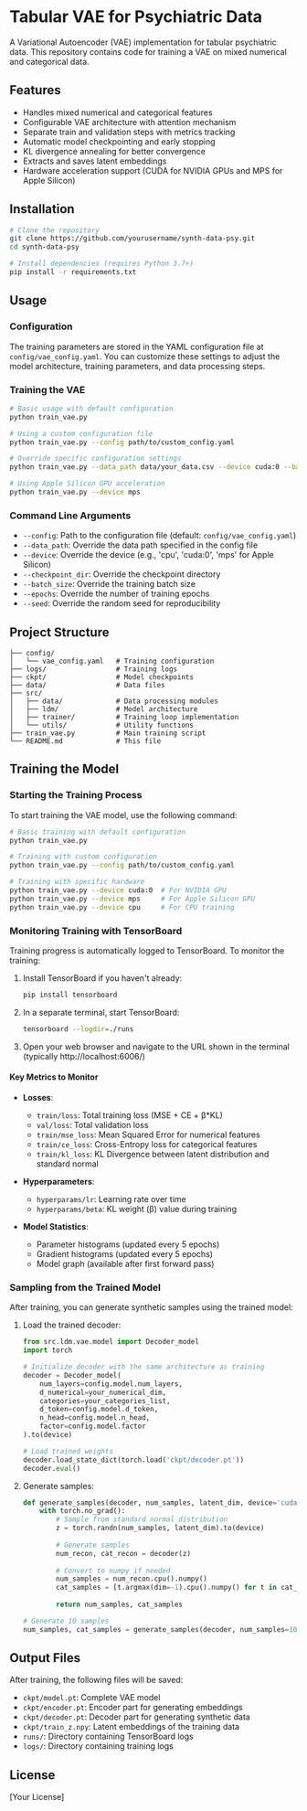 # Tabular VAE for Psychiatric Data

A Variational Autoencoder (VAE) implementation for tabular psychiatric data. This repository contains code for training a VAE on mixed numerical and categorical data.

## Features

- Handles mixed numerical and categorical features
- Configurable VAE architecture with attention mechanism
- Separate train and validation steps with metrics tracking
- Automatic model checkpointing and early stopping
- KL divergence annealing for better convergence
- Extracts and saves latent embeddings
- Hardware acceleration support (CUDA for NVIDIA GPUs and MPS for Apple Silicon)

## Installation

```bash
# Clone the repository
git clone https://github.com/yourusername/synth-data-psy.git
cd synth-data-psy

# Install dependencies (requires Python 3.7+)
pip install -r requirements.txt
```

## Usage

### Configuration

The training parameters are stored in the YAML configuration file at `config/vae_config.yaml`. You can customize these settings to adjust the model architecture, training parameters, and data processing steps.

### Training the VAE

```bash
# Basic usage with default configuration
python train_vae.py

# Using a custom configuration file
python train_vae.py --config path/to/custom_config.yaml

# Override specific configuration settings
python train_vae.py --data_path data/your_data.csv --device cuda:0 --batch_size 128 --epochs 1000

# Using Apple Silicon GPU acceleration
python train_vae.py --device mps
```

### Command Line Arguments

- `--config`: Path to the configuration file (default: `config/vae_config.yaml`)
- `--data_path`: Override the data path specified in the config file
- `--device`: Override the device (e.g., 'cpu', 'cuda:0', 'mps' for Apple Silicon)
- `--checkpoint_dir`: Override the checkpoint directory
- `--batch_size`: Override the training batch size
- `--epochs`: Override the number of training epochs
- `--seed`: Override the random seed for reproducibility

## Project Structure

```
├── config/
│   └── vae_config.yaml   # Training configuration
├── logs/                 # Training logs
├── ckpt/                 # Model checkpoints
├── data/                 # Data files
├── src/
│   ├── data/             # Data processing modules
│   ├── ldm/              # Model architecture
│   ├── trainer/          # Training loop implementation
│   └── utils/            # Utility functions
├── train_vae.py          # Main training script
└── README.md             # This file
```

## Training the Model

### Starting the Training Process

To start training the VAE model, use the following command:

```bash
# Basic training with default configuration
python train_vae.py

# Training with custom configuration
python train_vae.py --config path/to/custom_config.yaml

# Training with specific hardware
python train_vae.py --device cuda:0  # For NVIDIA GPU
python train_vae.py --device mps     # For Apple Silicon GPU
python train_vae.py --device cpu     # For CPU training
```

### Monitoring Training with TensorBoard

Training progress is automatically logged to TensorBoard. To monitor the training:

1. Install TensorBoard if you haven't already:
   ```bash
   pip install tensorboard
   ```

2. In a separate terminal, start TensorBoard:
   ```bash
   tensorboard --logdir=./runs
   ```

3. Open your web browser and navigate to the URL shown in the terminal (typically http://localhost:6006/)

#### Key Metrics to Monitor

- **Losses**:
  - `train/loss`: Total training loss (MSE + CE + β*KL)
  - `val/loss`: Total validation loss
  - `train/mse_loss`: Mean Squared Error for numerical features
  - `train/ce_loss`: Cross-Entropy loss for categorical features
  - `train/kl_loss`: KL Divergence between latent distribution and standard normal

- **Hyperparameters**:
  - `hyperparams/lr`: Learning rate over time
  - `hyperparams/beta`: KL weight (β) value during training

- **Model Statistics**:
  - Parameter histograms (updated every 5 epochs)
  - Gradient histograms (updated every 5 epochs)
  - Model graph (available after first forward pass)

### Sampling from the Trained Model

After training, you can generate synthetic samples using the trained model:

1. Load the trained decoder:
   ```python
   from src.ldm.vae.model import Decoder_model
   import torch
   
   # Initialize decoder with the same architecture as training
   decoder = Decoder_model(
       num_layers=config.model.num_layers,
       d_numerical=your_numerical_dim,
       categories=your_categories_list,
       d_token=config.model.d_token,
       n_head=config.model.n_head,
       factor=config.model.factor
   ).to(device)
   
   # Load trained weights
   decoder.load_state_dict(torch.load('ckpt/decoder.pt'))
   decoder.eval()
   ```

2. Generate samples:
   ```python
   def generate_samples(decoder, num_samples, latent_dim, device='cuda'):
       with torch.no_grad():
           # Sample from standard normal distribution
           z = torch.randn(num_samples, latent_dim).to(device)
           
           # Generate samples
           num_recon, cat_recon = decoder(z)
           
           # Convert to numpy if needed
           num_samples = num_recon.cpu().numpy()
           cat_samples = [t.argmax(dim=-1).cpu().numpy() for t in cat_recon]
           
           return num_samples, cat_samples
   
   # Generate 10 samples
   num_samples, cat_samples = generate_samples(decoder, num_samples=10, latent_dim=config.model.d_token)
   ```

## Output Files

After training, the following files will be saved:

- `ckpt/model.pt`: Complete VAE model
- `ckpt/encoder.pt`: Encoder part for generating embeddings
- `ckpt/decoder.pt`: Decoder part for generating synthetic data
- `ckpt/train_z.npy`: Latent embeddings of the training data
- `runs/`: Directory containing TensorBoard logs
- `logs/`: Directory containing training logs

## License

[Your License] 